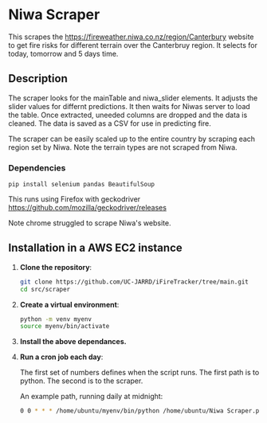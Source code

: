 # Niwa Scraper

This scrapes the https://fireweather.niwa.co.nz/region/Canterbury website to get fire risks for different terrain over the Canterbruy region. It selects for today, tomorrow and 5 days time.

## Description

The scraper looks for the mainTable and niwa_slider elements. It adjusts the slider values for differnt predictions. It then waits for Niwas server to load the table. Once extracted, uneeded columns are dropped and the data is cleaned. The data is saved as a CSV for use in predicting fire.

The scraper can be easily scaled up to the entire country by scraping each region set by Niwa. Note the terrain types are not scraped from Niwa. 

### Dependencies

    pip install selenium pandas BeautifulSoup


This runs using Firefox with geckodriver
https://github.com/mozilla/geckodriver/releases

Note chrome struggled to scrape Niwa's website.

## Installation in a AWS EC2 instance

1. **Clone the repository**:
    ```bash
    git clone https://github.com/UC-JARRD/iFireTracker/tree/main.git
    cd src/scraper
    ```

2. **Create a virtual environment**:
    ```bash
    python -m venv myenv
    source myenv/bin/activate
    ```
3. **Install the above dependances.**

4. **Run a cron job each day**:

    The first set of numbers defines when the script runs.
    The first path is to python. The second is to the scraper.

    An example path, running daily at midnight:
    ```bash
    0 0 * * * /home/ubuntu/myenv/bin/python /home/ubuntu/Niwa Scraper.py 
    ```
